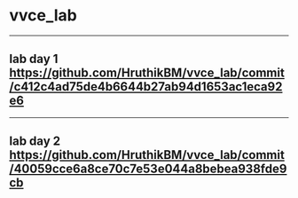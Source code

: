 # vvce_lab

------

## lab day 1 https://github.com/HruthikBM/vvce_lab/commit/c412c4ad75de4b6644b27ab94d1653ac1eca92e6

----
 
## lab day 2  https://github.com/HruthikBM/vvce_lab/commit/40059cce6a8ce70c7e53e044a8bebea938fde9cb
